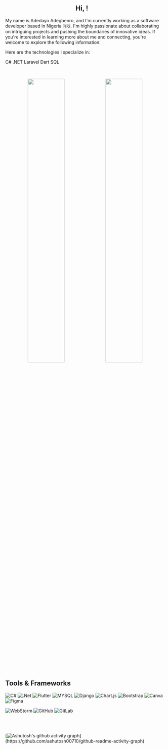 <h2 align="center">
    Hi, ! <img src="https://raw.githubusercontent.com/aemmadi/aemmadi/master/wave.gif" width="15px">

</h2>


My name is Adedayo Adegbenro, and I'm currently working as a software developer based in Nigeria 🇳🇬. I'm highly passionate about collaborating on intriguing projects and pushing the boundaries of innovative ideas. If you're interested in learning more about me and connecting, you're welcome to explore the following information:

Here are the technologies I specialize in:

C#
.NET
Laravel
Dart
SQL


<br />
<p align="center">
	
  <img width="48%" src="https://github-readme-stats.vercel.app/api?username=apostleyemi&show_icons=true&theme=tokyonight" />
  <img width="48%" src="https://github-readme-streak-stats.herokuapp.com/?user=apostleyemi&theme=tokyonight" />
</p>

## Tools  & Frameworks
![C#](https://img.shields.io/badge/c%23-%23239120.svg?style=for-the-badge&logo=c-sharp&logoColor=white)
![.Net](https://img.shields.io/badge/.NET-5C2D91?style=for-the-badge&logo=.net&logoColor=white)
![Flutter](https://img.shields.io/badge/Flutter-02569B?style=for-the-badge&logo=flutter&logoColor=white)
![MYSQL](https://img.shields.io/badge/MySQL-00000F?style=for-the-badge&logo=mysql&logoColor=white)
![Django](https://img.shields.io/badge/django-%23092E20.svg?style=for-the-badge&logo=django&logoColor=white)
![Chart.js](https://img.shields.io/badge/chart.js-F5788D.svg?style=for-the-badge&logo=chart.js&logoColor=white)
![Bootstrap](https://img.shields.io/badge/bootstrap-%23563D7C.svg?style=for-the-badge&logo=bootstrap&logoColor=white)
![Canva](https://img.shields.io/badge/Canva-%2300C4CC.svg?style=for-the-badge&logo=Canva&logoColor=white)
![Figma](https://img.shields.io/badge/figma-%23F24E1E.svg?style=for-the-badge&logo=figma&logoColor=white)

![WebStorm](https://img.shields.io/badge/webstorm-143?style=for-the-badge&logo=webstorm&logoColor=white&color=black)
![GitHub](https://img.shields.io/badge/github-%23121011.svg?style=for-the-badge&logo=github&logoColor=white)
![GitLab](https://img.shields.io/badge/gitlab-%23181717.svg?style=for-the-badge&logo=gitlab&logoColor=white)


<br />


<br/>


[![Ashutosh's github activity graph]([https://activity-graph.herokuapp.com](https://damp-eyrie-97363.herokuapp.com/)/graph?username=apostleyemi&bg_color=0f2a48&color=f2f2f2&line=ffffff&point=74fb7d&area=true&hide_border=true)](https://github.com/ashutosh00710/github-readme-activity-graph)
</p>
